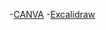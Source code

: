 -[CANVA](https://www.canva.com/design/DAGLYIEm8Wc/4o-wGVj2QEoiJNr0pVvAgg/view?utm_content=DAGLYIEm8Wc&utm_campaign=designshare&utm_medium=link&utm_source=editor)
-[Excalidraw](https://excalidraw.com/#json=v5ZrM9o09NAgMjKAD2ORF,uwtyznPCSZPfpjW2nvoytg)
